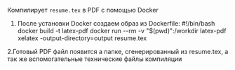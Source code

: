 Компилирует `resume.tex` в PDF с помощью Docker
1. После установки Docker создаем образ из Dockerfile: #!/bin/bash
   docker build -t latex-pdf 
   docker run --rm -v "$(pwd)":/workdir latex-pdf xelatex -output-directory=output resume.tex

2.Готовый PDF файл появится а папке, сгенерированный из resume.tex, а так же вспомогательные технические файлы компиляции 
